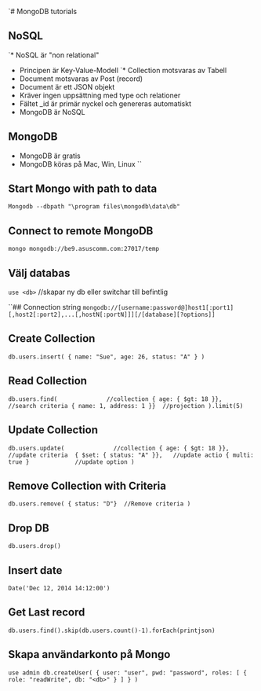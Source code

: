`# MongoDB tutorials

## NoSQL 
`* NoSQL är "non relational"
* Principen är Key-Value-Modell
`* Collection motsvaras av Tabell 
* Document motsvaras av Post (record)
* Document är ett JSON objekt
* Kräver ingen uppsättning med type och relationer
* Fältet _id är primär nyckel och genereras automatiskt
* MongoDB är NoSQL

## MongoDB
* MongoDB är gratis
* MongoDB köras på Mac, Win, Linux
``  
## Start Mongo with path to data
`Mongodb --dbpath "\program files\mongodb\data\db"` 

## Connect to remote MongoDB
`mongo mongodb://be9.asuscomm.com:27017/temp`

## Välj databas
`use <db>` //skapar ny db eller switchar till befintlig

``## Connection string
`mongodb://[username:password@]host1[:port1][,host2[:port2],...[,hostN[:portN]]][/[database][?options]]`

## Create Collection
`db.users.insert(
  {
    name: "Sue",
    age: 26,
    status: "A"
  }
)`

## Read Collection
`db.users.find(              //collection
  { age: { $gt: 18 }},      //search criteria
  { name: 1, address: 1 }}  //projection
).limit(5)` 

## Update Collection
`db.users.update(              //collection
  { age: { $gt: 18 }},        //update criteria  { $set: { status: "A" }},   //update actio
  { multi: true }             //update option
)`

## Remove Collection with Criteria
`db.users.remove(
  { status: "D"}  //Remove criteria
)`

## Drop DB
`db.users.drop()`

## Insert date
`Date('Dec 12, 2014 14:12:00')`

## Get Last record
`db.users.find().skip(db.users.count()-1).forEach(printjson)`

## Skapa användarkonto på Mongo
`use admin
db.createUser(
   {
     user: "user",
     pwd: "password",
     roles: [
	     { role: "readWrite", db: "<db>" }
    ]
  }
)`
